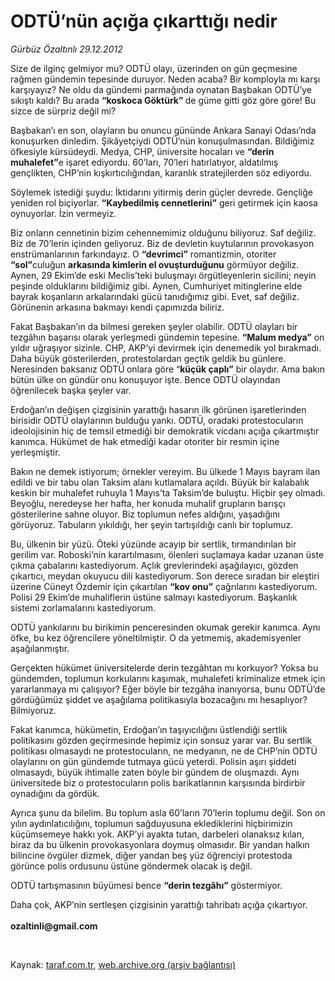 # ODTÜ’nün açığa çıkarttığı nedir

*Gürbüz Özaltınlı 29.12.2012*

<div class="yazi"><p>Size de ilginç gelmiyor mu? ODTÜ olayı, üzerinden on gün geçmesine rağmen gündemin tepesinde duruyor. Neden acaba? Bir komployla mı karşı karşıyayız? Ne oldu da gündemi parmağında oynatan Başbakan ODTÜ’ye sıkıştı kaldı? Bu arada <b>“koskoca Göktürk” </b>de güme gitti göz göre göre! Bu sizce de sürpriz değil mi?</p>
<p>Başbakan’ı en son, olayların bu onuncu gününde Ankara Sanayi Odası’nda konuşurken dinledim. Şikâyetçiydi ODTÜ’nün konuşulmasından. Bildiğimiz öfkesiyle kürsüdeydi. Medya, CHP, üniversite hocaları ve <b>“derin muhalefet”</b>e işaret ediyordu. 60’ları, 70’leri hatırlatıyor, aldatılmış gençlikten, CHP’nin kışkırtıcılığından, karanlık stratejilerden söz ediyordu.</p>
<p>Söylemek istediği şuydu: İktidarını yitirmiş derin güçler devrede. Gençliğe yeniden rol biçiyorlar. <b>“Kaybedilmiş cennetlerini”</b> geri getirmek için kaosa oynuyorlar. İzin vermeyiz.</p>
<p>Biz onların cennetinin bizim cehennemimiz olduğunu biliyoruz. Saf değiliz. Biz de 70’lerin içinden geliyoruz. Biz de devletin kuytularının provokasyon enstrümanlarının farkındayız. O <b>“devrimci”</b> romantizmin, otoriter <b>“sol”</b>culuğun <b>arkasında kimlerin el ovuşturduğunu</b> görmüyor değiliz. Aynen, 29 Ekim’de eski Meclis’teki buluşmayı örgütleyenlerin sicilini; neyin peşinde olduklarını bildiğimiz gibi. Aynen, Cumhuriyet mitinglerine elde bayrak koşanların arkalarındaki gücü tanıdığımız gibi. Evet, saf değiliz. Görünenin arkasına bakmayı kendi çapımızda biliriz.</p>
<p>Fakat Başbakan’ın da bilmesi gereken şeyler olabilir. ODTÜ olayları bir tezgâhın başarısı olarak yerleşmedi gündemin tepesine. <b>“Malum medya”</b> on yıldır uğraşıyor sizinle. CHP, AKP’yi devirmek için denemedik yol bırakmadı. Daha büyük gösterilerden, protestolardan geçtik geldik bu günlere. Neresinden baksanız ODTÜ<b> </b>onlara göre “<b>küçük çaplı”</b> bir olaydır. Ama bakın bütün ülke on gündür onu konuşuyor işte. Bence ODTÜ olayından öğrenilecek başka şeyler var. </p>
<p>Erdoğan’ın değişen çizgisinin yarattığı hasarın ilk görünen işaretlerinden birisidir ODTÜ olaylarının bulduğu yankı. ODTÜ, oradaki protestocuların ideolojisinin hiç de temsil etmediği bir demokratik vicdanı açığa çıkartmıştır kanımca. Hükümet de hak etmediği kadar otoriter bir resmin içine yerleşmiştir. </p>
<p>Bakın ne demek istiyorum; örnekler vereyim. Bu ülkede 1 Mayıs bayram ilan edildi ve bir tabu olan Taksim alanı kutlamalara açıldı. Büyük bir kalabalık keskin bir muhalefet ruhuyla 1 Mayıs’ta Taksim’de buluştu. Hiçbir şey olmadı. Beyoğlu, neredeyse her hafta, her konuda muhalif grupların barışçı gösterilerine sahne oluyor. Biz toplumun nefes aldığını, yaşadığını görüyoruz. Tabuların yıkıldığı, her şeyin tartışıldığı canlı bir toplumuz. </p>
<p>Bu, ülkenin bir yüzü. Öteki yüzünde acayip bir sertlik, tırmandırılan bir gerilim var. Roboski’nin karartılmasını, ölenleri suçlamaya kadar uzanan üste çıkma çabalarını kastediyorum. Açlık grevlerindeki aşağılayıcı, gözden çıkartıcı, meydan okuyucu dili kastediyorum. Son derece sıradan bir eleştiri üzerine Cüneyt Özdemir için çıkartılan <b>“kov onu”</b> çağrılarını kastediyorum. Polisi 29 Ekim’de muhaliflerin üstüne salmayı kastediyorum. Başkanlık sistemi zorlamalarını kastediyorum. </p>
<p>ODTÜ yankılarını bu birikimin penceresinden okumak gerekir kanımca. Aynı öfke, bu kez öğrencilere yöneltilmiştir. O da yetmemiş, akademisyenler aşağılanmıştır.</p>
<p>Gerçekten hükümet üniversitelerde derin tezgâhtan mı korkuyor? Yoksa bu gündemden, toplumun korkularını kaşımak, muhalefeti kriminalize etmek için yararlanmaya mı çalışıyor? Eğer böyle bir tezgâha inanıyorsa, bunu ODTÜ’de gördüğümüz şiddet ve aşağılama politikasıyla bozacağını mı hesaplıyor? Bilmiyoruz. </p>
<p>Fakat kanımca, hükümetin, Erdoğan’ın taşıyıcılığını üstlendiği sertlik politikasını gözden geçirmesinde hepimiz için sonsuz yarar var. Bu sertlik politikası olmasaydı ne protestocuların, ne medyanın, ne de CHP’nin ODTÜ olaylarını on gün gündemde tutmaya gücü yeterdi. Polisin aşırı şiddeti olmasaydı, büyük ihtimalle zaten böyle bir gündem de oluşmazdı. Aynı üniversitede biz o protestocuların polis barikatlarının karşısında birdirbir oynadığını da gördük.</p>
<p>Ayrıca şunu da bilelim. Bu toplum asla 60’ların 70’lerin toplumu değil. Son on yılın aydınlatıcılığını, toplumun sağduyusuna eklediklerini hiçbirimizin küçümsemeye hakkı yok. AKP’yi ayakta tutan, darbeleri olanaksız kılan, biraz da bu ülkenin provokasyonlara doymuş olmasıdır. Bir yandan halkın bilincine övgüler dizmek, diğer yandan beş yüz öğrenciyi protestoda görünce polis ordusunu üstüne göndermek olacak iş değil. </p>
<p>ODTÜ tartışmasının büyümesi bence <b>“derin tezgâhı”</b> göstermiyor.</p>
<p>Daha çok, AKP’nin sertleşen çizgisinin yarattığı tahribatı açığa çıkartıyor.<br/><br/><b>ozaltinli@gmail.com</b></p>
<p> </p>
</div>

Kaynak: [taraf.com.tr](http://www.taraf.com.tr/gurbuz-ozaltinli/makale-odtu-nun-aciga-cikarttigi-nedir.htm), [web.archive.org (arşiv bağlantısı)](http://web.archive.org/web/20131107121924/http://www.taraf.com.tr/gurbuz-ozaltinli/makale-odtu-nun-aciga-cikarttigi-nedir.htm)
